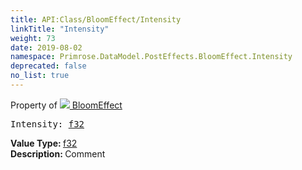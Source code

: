 ```yaml
---
title: API:Class/BloomEffect/Intensity
linkTitle: "Intensity"
weight: 73
date: 2019-08-02
namespace: Primrose.DataModel.PostEffects.BloomEffect.Intensity
deprecated: false
no_list: true
---
```

Property of <a href="/docs/api-reference/Class/BloomEffect"><img src="/icons/silk/posteffect.png"/>&nbsp;BloomEffect</a>
<pre class="method-declaration">
Intensity: <a class="type" href="/docs/api-reference/System/Primitives#single">f32</a></pre>
<b>Value Type: </b>
<a class="type" href="/docs/api-reference/System/Primitives#single">f32</a>
<br/>
<b>Description: </b>
Comment

